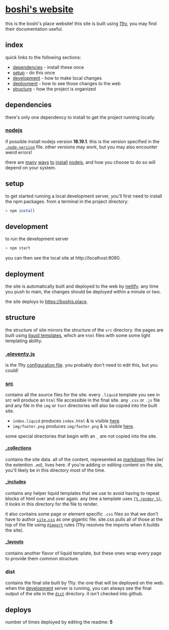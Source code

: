 # [boshi's website](https://boshis.place)

this is the boshi's place website! this site is built using [11ty](https://www.11ty.dev/), you may find their documentation useful.

## index

quick links to the following sections:

- [dependencies](#dependencies) - install these once
- [setup](#setup) - do this once
- [development](#development) - how to make local changes
- [deployment](#deployment) - how to see those changes to the web
- [structure](#structure) - how the project is organized

## dependencies

there's only one dependency to install to get the project running locally.

### [nodejs](https://nodejs.org/)

if possible install nodejs version **18.19.1**. this is the version specified in the [`.node-version`](./.node-version) file. other versions may work, but you may also encounter weird errors!

there are [many](https://github.com/asdf-vm/asdf-nodejs) [ways](https://github.com/nvm-sh/nvm) [to](https://formulae.brew.sh/formula/node@18) [install](https://community.chocolatey.org/packages/nodejs-lts) [nodejs](https://nodejs.org/download/release/v18.19.1/), and how you choose to do so will depend on your system.

## setup

to get started running a local development server, you'll first need to install the npm packages. from a terminal in the project directory:

```sh
> npm install
```

## development

to run the development server

```sh
> npm start
```

you can then see the local site at http://localhost:8080.

## deployment

the site is automatically built and deployed to the web by [netlify](https://netlify.com). any time you push to main, the changes should be deployed within a minute or two.

the site deploys to https://boshis.place.

## structure

the structure of site mirrors the structure of the `src` directory. the pages are built using [liquid templates](https://liquidjs.com/), which are `html` files with some some light templating ability.

### [.eleventy.js](./.eleventy.js)

is the 11ty [configuration file](https://www.11ty.dev/docs/config/). you probably don't need to edit this, but you could!

### [src](./src)

contains all the source files for the site. every `.liquid` template you see in src will produce an `html` file accessible in the final site. any `.css` or `.js` file and any file in the `img` or `font` directories will also be copied into the built site.

- `index.liquid` produces `index.html` & is visible [here](http://localhost:8080).
- `img/footer.png` produces `img/footer.png` & is visible [here](http://localhost:8080/img/footer.png).

some special directories that begin with an `_` are not copied into the site.

#### [_collections](./src/_collections/)

contains the site data. all of the content, represented as [markdown](https://www.markdownguide.org/) files (w/ the extention `.md`), lives here. if you're adding or editing content on the site, you'll likely be in this directory most of the time.

#### [_includes](./src/_includes/)

contains any helper liquid templates that we use to avoid having to repeat blocks of html over and over again. any time a template uses [`{% render %}`](https://liquidjs.com/tags/render.html), it looks in this directory for the file to render.

it also contains some page or element specific `.css` files so that we don't have to author [`site.css`](./src/site.css) as one gigantic file. site.css pulls all of those at the top of the file using [`@import`](https://developer.mozilla.org/en-US/docs/Web/CSS/@import) rules (11ty resolves the imports when it builds the site).

#### [_layouts](./src/_layouts/)

contains another flavor of liquid template, but these ones wrap every page to provide them common structure.

### dist

contains the final site built by 11ty. the one that will be deployed on the web. when the [development](#development) server is running, you can always see the final output of the site in the [`dist`](#dist) directory. it isn't checked into github.

## deploys

number of times deployed by editing the readme: **5**
